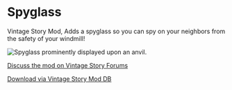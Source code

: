 # Spyglass
Vintage Story Mod, Adds a spyglass so you can spy on your neighbors from the safety of your windmill!

![Spyglass prominently displayed upon an anvil.](https://img.youtube.com/vi/oCwqJoa6sP0/maxresdefault.jpg)

[Discuss the mod on Vintage Story Forums](https://www.vintagestory.at/forums/topic/5240-spyglass-v040/)

[Download via Vintage Story Mod DB](https://mods.vintagestory.at/spyglass)
